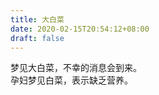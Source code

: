 ```yaml
---
title: 大白菜
date: 2020-02-15T20:54:12+08:00
draft: false
---
```


梦见大白菜，不幸的消息会到来。<br>
孕妇梦见白菜，表示缺乏营养。<br>
